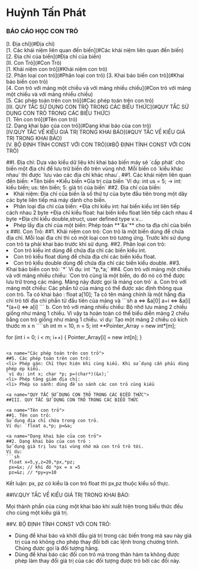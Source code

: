 # Huỳnh Tấn Phát
### BÁO CÁO HỌC CON TRỎ
[I. Địa chỉ](#Địa chỉ)  
[1. Các khái niệm liên quan đến biến](#Các khái niệm liên quan đến biến)  
[2. Địa chỉ của biến](#Địa chỉ của biến)  
[II. Con Trỏ](#Con Trỏ)  
[1. Khái niệm con trỏ](#Khái niệm con trỏ)  
[2. Phân loại con trỏ](#Phân loại con trỏ)
[3. Khai báo biến con trỏ](#Khai báo biến con trỏ)  
[4. Con trỏ với mảng một chiều và với mảng nhiều chiều](#Con trỏ với mảng một chiều và với mảng nhiều chiều)  
[5. Các phép toán trên con trỏ](#Các phép toán trên con trỏ)  
[III. QUY TẮC SỬ DỤNG CON TRỎ TRONG CÁC BIỂU THỨC](#QUY TẮC SỬ DỤNG CON TRỎ TRONG CÁC BIỂU THỨC)  
[1. Tên con trỏ](#Tên con trỏ)  
[2. Dạng khai báo của con trỏ](#Dạng khai báo của con trỏ)  
[IV.QUY TẮC VỀ KIỂU GIÁ TRỊ TRONG KHAI BÁO](#QUY TẮC VỀ KIỂU GIÁ TRỊ TRONG KHAI BÁO)  
[V. BỘ ĐỊNH TÍNH CONST VỚI CON TRỎ](#BỘ ĐỊNH TÍNH CONST VỚI CON TRỎ)  

<a name="Địa chỉ">
##I. Địa chỉ:  
Dựa vào kiểu dữ liệu khi khai báo biến máy sẽ `cấp phát` cho biến một địa chỉ để lưu trữ biến đó trên vùng nhớ. Mỗi biến có `kiểu khác nhau` thì được `lưu vào các địa chỉ khác nhau`.

<a name="Các khái niệm liên quan đến biến">
##1. Các khái niệm liên quan đến biến:  
*Tên biến  
*Kiểu biến  
*Gía trị của biến  
`Ví dụ: int us = 5; -> int: kiểu biến; us: tên biến; 5: giá trị của biến`

<a name="Địa chỉ của biến">
##2. Địa chỉ của biến:  
<li>Khái niệm:  
Địa chỉ của biến là số thứ tự của byte đầu tiên trong một dãy các byte liên tiếp mà máy dành cho biến.
<li>Phân loại địa chỉ của biến:  
+Địa chỉ kiểu int: hai biến kiểu int liên tiếp cách nhau 2 byte  
+Địa chỉ kiểu float: hai biến kiểu float liên tiếp cách nhau 4 byte  
+Địa chỉ kiểu double,struct, user defined type v.v...
<li>Phép lấy địa chỉ của một biến: Phép toán **`&x`** cho ta địa chỉ của biến x  

<a name="Con Trỏ">
##II. Con Trỏ:

<a name="Khái niệm con trỏ">
##1. Khái niệm con trỏ:  
Con trỏ là một biến dùng để chứa địa chỉ. Mỗi loại địa chỉ thì có một loại con trỏ tương ứng. Trước khi sử dụng con trỏ ta phải khai báo trước khi sử dụng.  

<a name="Phân loại con trỏ">
##2. Phân loại con trỏ:  
<li>Con trỏ kiểu int dùng để chứa địa chỉ các biến kiểu int.  
<li>Con trỏ kiểu float dùng để chứa địa chỉ các biến kiểu float.  
<li>Con trỏ kiểu double dùng để chứa địa chỉ các biến kiểu double.  

<a name="Khai báo biến con trỏ">
##3. Khai báo biến con trỏ:  
`<Kiểu_dữ_liệu>*<tên_biến_con_trỏ>`  
Ví dụ: int `*p,*a;`  

<a name="Con trỏ với mảng một chiều và với mảng nhiều chiều">
##4. Con trỏ với mảng một chiều và với mảng nhiều chiều:  
`Con trỏ cũng là một biến, do đó nó có thể được lưu trữ trong các mảng. Mảng này được gọi là mảng con trỏ`
a. Con trỏ với mảng một chiều:
Các phần tử của mảng có thể được xác định thông qua con trỏ.
Ta có khai báo : float a[10];
Ta có tên mảng chính là một hằng địa chỉ trỏ tới địa chỉ phần tử đầu tiên của mảng và
```sh
    a <=> &a[0]  
    a+i <=> &a[i]  
    *(a+i) <=> a[i]  
```
b. Con trỏ với mảng nhiều chiều:  
Bộ nhớ lưu mảng 2 chiều giống như mảng 1 chiều. Vì vậy ta hoàn toàn có thể biểu diễn mảng 2 chiều bằng con trỏ giống như mảng 1 chiều.   
ví dụ: Tạo một mảng 2 chiều có kích thước m x n
````sh
int m = 10, n = 5;
int **Pointer_Array = new int*[m];
 
for (int i = 0; i < m; i++)
{
	Pointer_Array[i] = new int[n];
}
```

<a name="Các phép toán trên con trỏ">
##5. Các phép toán trên con trỏ:  
<li> Phép gán: Chỉ thực hiện khi cùng kiểu. Khi sử dụng cần phải dùng phép ép kiểu.  
`ví dụ: int x; char *p; p=(char*)(&x);`  
<li> Phép tăng giảm địa chỉ:  
<li> Phép so sánh: dùng để so sánh các con trỏ cùng kiểu  

<a name="QUY TẮC SỬ DỤNG CON TRỎ TRONG CÁC BIỂU THỨC">
##III. QUY TẮC SỬ DỤNG CON TRỎ TRONG CÁC BIỂU THỨC

<a name="Tên con trỏ">
##1. Tên con trỏ:  
Sử dụng địa chỉ chứa trong con trỏ.  
Ví dụ: `float a,*p; p=&a;`

<a name="Dạng khai báo của con trỏ">
##2. Dạng khai báo của con trỏ :  
Sử dụng giá trị lưu tại vùng nhớ mà con trỏ trỏ tới.  
Ví dụ:
```sh
 float x=5,y,z=20,*px,*pz;  
 px=&x; // khi đó *px = x =5  
 pz=&z; // *py=y=10  
```

Kết luận: px, pz có kiểu là con trỏ float thì px,pz thuộc kiểu số thực.

<a name="QUY TẮC VỀ KIỂU GIÁ TRỊ TRONG KHAI BÁO">
##IV.QUY TẮC VỀ KIỂU GIÁ TRỊ TRONG KHAI BÁO:  

Mọi thành phần của cùng một khai báo khi xuất hiện trong biểu thức đều cho cùng một kiểu giá trị.  

<a name="BỘ ĐỊNH TÍNH CONST VỚI CON TRỎ">
##V. BỘ ĐỊNH TÍNH CONST VỚI CON TRỎ:

- Dùng để khai báo và khởi đầu giá trị trong các biến trong mà sau này giá trị của nó không cho phép thay đổi bởi các lệnh trong chương trình. Chúng được gọi là đối tượng hằng.  
- Dùng để khai báo các đối con trỏ mà trong thân hàm ta không được phép làm thay đổi  giá trị của các đối tượng được trỏ bởi các đối này.  
